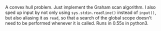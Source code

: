 A convex hull problem. Just implement the Graham scan algorithm. I also sped up input by not only using `sys.stdin.readline()` instead of `input()`, but also aliasing it as `read`, so that a search of the global scope doesn't need to be performed whenever it is called. Runs in 0.55s in python3.
